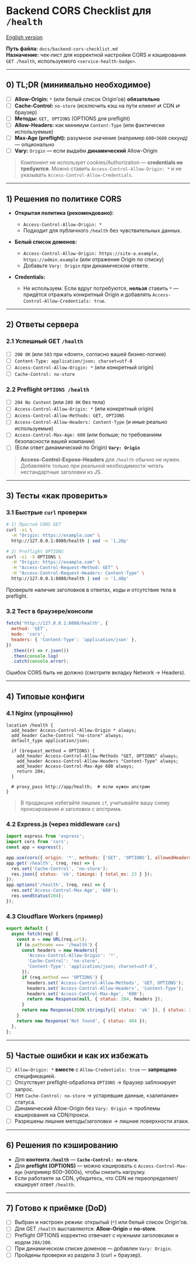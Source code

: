 # Backend CORS Checklist для `/health`

[English version](./en/backend-cors-checklist.md)

**Путь файла:** `docs/backend-cors-checklist.md`  
**Назначение:** чек‑лист для корректной настройки CORS и кэширования `GET /health`, используемого `<service-health-badge>`.

---

## 0) TL;DR (минимально необходимое)

- [ ] **Allow-Origin:** `*` (или белый список Origin’ов) **обязательно**
- [ ] **Cache-Control:** `no-store` (исключить кэш на пути клиент ⇄ CDN ⇄ браузер)
- [ ] **Методы:** `GET, OPTIONS` (OPTIONS для preflight)
- [ ] **Allow-Headers:** как минимум `Content-Type` (или фактически используемые)
- [ ] **Max-Age (preflight):** разумное значение (например `600`–`3600` секунд) — опционально
- [ ] **Vary:** `Origin` — если выдаём **динамический** Allow-Origin

> Компонент не использует cookies/Authorization — **credentials не требуются**. Можно ставить `Access-Control-Allow-Origin: *` и не указывать `Access-Control-Allow-Credentials`.

---

## 1) Решения по политике CORS

- **Открытая политика (рекомендовано):**
  - `Access-Control-Allow-Origin: *`
  - Подходит для публичного `/health` без чувствительных данных.

- **Белый список доменов:**
  - `Access-Control-Allow-Origin: https://site-a.example, https://admin.example` (или отражение Origin по списку)
  - Добавьте `Vary: Origin` при динамическом ответе.

- **Credentials:**
  - Не используем. Если вдруг потребуются, **нельзя** ставить `*` — придётся отражать конкретный Origin и добавлять `Access-Control-Allow-Credentials: true`.

---

## 2) Ответы сервера

### 2.1 Успешный GET `/health`

- [ ] `200 OK` (или `503` при «down», согласно вашей бизнес‑логике)
- [ ] `Content-Type: application/json; charset=utf-8`
- [ ] `Access-Control-Allow-Origin: *` (или конкретный origin)
- [ ] `Cache-Control: no-store`

### 2.2 Preflight `OPTIONS /health`

- [ ] `204 No Content` (или `200 OK` без тела)
- [ ] `Access-Control-Allow-Origin: *` (или конкретный origin)
- [ ] `Access-Control-Allow-Methods: GET, OPTIONS`
- [ ] `Access-Control-Allow-Headers: Content-Type` (и иные реально используемые)
- [ ] `Access-Control-Max-Age: 600` (или больше; по требованиям безопасности вашей компании)
- [ ] (Если ответ динамический по Origin) **`Vary: Origin`**

> **Access-Control-Expose-Headers** для `/health` обычно не нужен. Добавляйте только при реальной необходимости читать нестандартные заголовки из JS.

---

## 3) Тесты «как проверить»

### 3.1 Быстрые `curl` проверки

```bash
# 1) Простой CORS GET
curl -si \
  -H "Origin: https://example.com" \
  http://127.0.0.1:8080/health | sed -n '1,20p'

# 2) Preflight OPTIONS
curl -si -X OPTIONS \
  -H "Origin: https://example.com" \
  -H "Access-Control-Request-Method: GET" \
  -H "Access-Control-Request-Headers: Content-Type" \
  http://127.0.0.1:8080/health | sed -n '1,40p'
```

Проверьте наличие заголовков в ответах, коды и отсутствие тела в preflight.

### 3.2 Тест в браузере/консоли

```js
fetch('http://127.0.0.1:8080/health', {
  method: 'GET',
  mode: 'cors',
  headers: { 'Content-Type': 'application/json' },
})
  .then((r) => r.json())
  .then(console.log)
  .catch(console.error);
```

Ошибок CORS быть не должно (смотрите вкладку Network → Headers).

---

## 4) Типовые конфиги

### 4.1 Nginx (упрощённо)

```nginx
location /health {
  add_header Access-Control-Allow-Origin * always;
  add_header Cache-Control "no-store" always;
  default_type application/json;

  if ($request_method = OPTIONS) {
    add_header Access-Control-Allow-Methods "GET, OPTIONS" always;
    add_header Access-Control-Allow-Headers "Content-Type" always;
    add_header Access-Control-Max-Age 600 always;
    return 204;
  }

  # proxy_pass http://app/health;  # если нужен апстрим
}
```

> В продакшне избегайте лишних `if`, учитывайте вашу схему проксирования и заголовки с апстрима.

### 4.2 Express.js (через middleware `cors`)

```js
import express from 'express';
import cors from 'cors';
const app = express();

app.use(cors({ origin: '*', methods: ['GET', 'OPTIONS'], allowedHeaders: ['Content-Type'] }));
app.get('/health', (req, res) => {
  res.set('Cache-Control', 'no-store');
  res.json({ status: 'ok', timings: { total_ms: 23 } });
});
app.options('/health', (req, res) => {
  res.set('Access-Control-Max-Age', '600');
  res.sendStatus(204);
});
```

### 4.3 Cloudflare Workers (пример)

```js
export default {
  async fetch(req) {
    const o = new URL(req.url);
    if (o.pathname === '/health') {
      const headers = new Headers({
        'Access-Control-Allow-Origin': '*',
        'Cache-Control': 'no-store',
        'Content-Type': 'application/json; charset=utf-8',
      });
      if (req.method === 'OPTIONS') {
        headers.set('Access-Control-Allow-Methods', 'GET, OPTIONS');
        headers.set('Access-Control-Allow-Headers', 'Content-Type');
        headers.set('Access-Control-Max-Age', '600');
        return new Response(null, { status: 204, headers });
      }
      return new Response(JSON.stringify({ status: 'ok' }), { status: 200, headers });
    }
    return new Response('Not found', { status: 404 });
  },
};
```

---

## 5) Частые ошибки и как их избежать

- [ ] `Allow-Origin: *` **вместе** с `Allow-Credentials: true` — **запрещено** спецификацией.
- [ ] Отсутствует preflight-обработка `OPTIONS` → браузер заблокирует запрос.
- [ ] Нет `Cache-Control: no-store` → устаревшие данные, «залипание» статуса.
- [ ] Динамический Allow-Origin без `Vary: Origin` → проблемы кэширования на CDN/прокси.
- [ ] Разрешены лишние методы/заголовки → лишние поверхности атаки.

---

## 6) Решения по кэшированию

- Для **контента `/health`** — **`Cache-Control: no-store`**.
- Для **preflight (OPTIONS)** — можно кэшировать с `Access-Control-Max-Age` (например 600–3600s), чтобы снизить нагрузку.
- Если работаете за CDN, убедитесь, что CDN не переопределяет/кэширует ответ `/health`.

---

## 7) Готово к приёмке (DoD)

- [ ] Выбран и настроен режим: открытый (`*`) или белый список Origin’ов.
- [ ] Для GET `/health` выставляются: **Allow-Origin** и **no-store**.
- [ ] Preflight OPTIONS корректно отвечает с нужными заголовками и кодом `204/200`.
- [ ] При динамическом списке доменов — добавлен `Vary: Origin`.
- [ ] Пройдены проверки из раздела 3 (curl + браузер).
